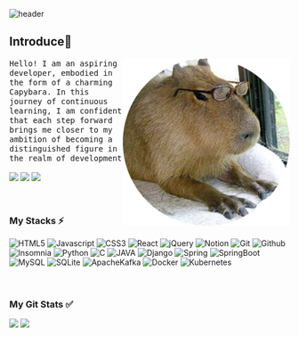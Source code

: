 ![header](https://capsule-render.vercel.app/api?type=waving&color=A3DCBE&height=200&section=header&text=Welcome%20to%20Ahnpybara%20🦫&fontAlignY=40&fontSize=40&fontColor=008000)

## Introduce👋 
<img src="https://github.com/ahnpybara/ahnpybara/blob/main/capybara.png?raw=true" align="right" height="300"/>
<samp>Hello! I am an aspiring developer, embodied in the form of a charming Capybara. In this journey of continuous learning, I am confident that each step forward brings me closer to my ambition of becoming a distinguished figure in the realm of development</samp>
<br/><br/>
<a href="mailto:ahnpybara0807@gmail.com"><img src="https://img.shields.io/badge/Gmail-EA4335?style=flat-square&logo=Gmail&logoColor=white&link=mailto:ahnpybara0807@gmail.com"/></a>
<a href="mailto:ahnpybara0807@naver.com"><img src="https://img.shields.io/badge/Naver-03C75A?style=flat-square&logo=Naver&logoColor=white&link=mailto:ahnpybara0807@naver.com"/></a>
<a href="https://www.instagram.com/a_pybara/"><img src="https://img.shields.io/badge/instagram-0866FF?style=flat-square&logo=instagram&logoColor=white"/></a>
<br/><br/><br/>

### My Stacks ⚡ 
![HTML5](http://img.shields.io/badge/-HTML-f06529?style=flat-square&logo=HTML5&logoColor=white)
![Javascript](http://img.shields.io/badge/-Javascript-F7DF1E?style=flat-square&logo=javascript&logoColor=white)
![CSS3](http://img.shields.io/badge/-CSS-1572b6?style=flat-square&logo=CSS3)
![React](http://img.shields.io/badge/-React-0040FF?style=flat-square&logo=React&logoColor=white)
![jQuery](http://img.shields.io/badge/-jQuery-0769AD?style=flat-square&logo=jQuery&logoColor=white)
![Notion](http://img.shields.io/badge/-Notion-585858?style=flat-square&logo=Notion&logoColor=white)
![Git](http://img.shields.io/badge/-Git-f05032?style=flat-square&logo=Git&logoColor=white)
![Github](http://img.shields.io/badge/-Github-181717?style=flat-square&logo=Github&logoColor=white)
![Insomnia](http://img.shields.io/badge/-Insomnia-4000BF?style=flat-square&logo=Insomnia&logoColor=white)
![Python](http://img.shields.io/badge/-Python-3776ab?style=flat-square&logo=Python&logoColor=white)
![C](http://img.shields.io/badge/-C-00599c?style=flat-square&logo=C&logoColor=white)
![JAVA](http://img.shields.io/badge/-Java-007396?style=flat-square&logo=oracle&logoColor=white)
![Django](http://img.shields.io/badge/-Django-092E20?style=flat-square&logo=Django&logoColor=white)
![Spring](http://img.shields.io/badge/-Spring-6DB33F?style=flat-square&logo=Spring&logoColor=white)
![SpringBoot](http://img.shields.io/badge/-SpringBoot-6DB33F?style=flat-square&logo=SpringBoot&logoColor=white)
![MySQL](http://img.shields.io/badge/-MySQL-4479A1?style=flat-square&logo=MySQL&logoColor=white)
![SQLite](http://img.shields.io/badge/-SQLite-003B57?style=flat-square&logo=SQLite&logoColor=white)
![ApacheKafka](http://img.shields.io/badge/-Kafka-BF00FF?style=flat-square&logo=ApacheKafka&logoColor=white)
![Docker](http://img.shields.io/badge/-Docker-2496ED?style=flat-square&logo=Docker&logoColor=white)
![Kubernetes](http://img.shields.io/badge/-Kubernetes-326CE5?style=flat-square&logo=Kubernetes&logoColor=white)
<br/><br/><br/>

### My Git Stats ✅ 
<p>
  <img src="https://github-readme-stats.vercel.app/api?username=ahnpybara&show_icons=true&theme=merko" height="165">
  <img src="http://mazassumnida.wtf/api/v2/generate_badge?boj=ahnpybara" height="165">
</p>


